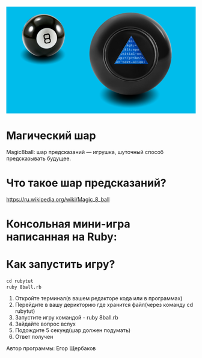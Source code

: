 ![Image alt](https://github.com/yegorch/ruby-8ball/blob/main/ball.png)


# Магический шар
Magic8ball: шар предсказаний — игрушка, шуточный способ предсказывать будущее.

# Что такое шар предсказаний?
https://ru.wikipedia.org/wiki/Magic_8_ball

# Консольная мини-игра написанная на Ruby:
# Как запустить игру?

```
cd rubytut
ruby 8ball.rb

```

1. Откройте терминал(в вашем редакторе кода или в программах)
2. Перейдите в вашу дерикторию где хранится файл(через команду cd rubytut) 
3. Запустите игру командой - ruby 8ball.rb
4. Зайдайте вопрос вслух
5. Подождите 5 секунд(шар должен подумать)
6. Ответ получен


Автор программы: Егор Щербаков
